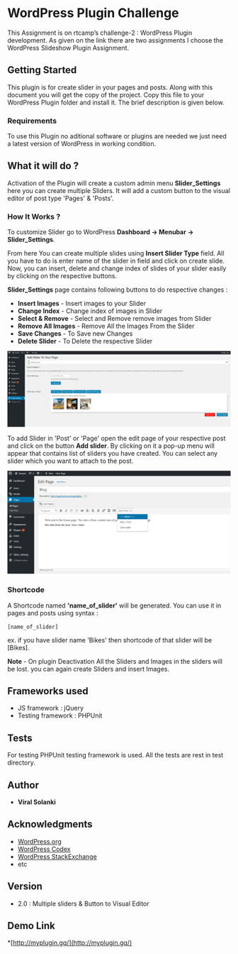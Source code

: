 # WordPress Plugin Challenge

This Assignment is on rtcamp’s challenge-2 : WordPress Plugin development. As given on the link there are two assignments I choose the WordPress Slideshow Plugin Assignment.

## Getting Started

This plugin is for create slider in your pages and posts. Along with this document you will get the copy of the project. Copy this file to your WordPress Plugin folder and install it. The brief description is given below.

### Requirements

To use this Plugin no aditional software or plugins are needed we just need a latest version of WordPress in working condition.

## What it will do ?

Activation of the Plugin will create a custom admin menu **Slider_Settings** here you can create multiple Sliders. It will add a custom button to the visual editor of post type 'Pages' & 'Posts'.   

### How It Works ?

To customize Slider go to WordPress **Dashboard -> Menubar -> Slider_Settings**. 

From here You can create multiple slides using **Insert Slider Type** field. All you have to do is enter name of the slider in field and click on create slide. 
Now, you can insert, delete and change index of slides of your slider easily by clicking on the respective buttons. 

**Slider_Settings** page contains following buttons to do respective changes :

* **Insert Images** - Insert images to your Slider<br />
* **Change Index** - Change index of images in Slider<br />
* **Select & Remove** - Select and Remove remove images from Slider<br /> 
* **Remove All Images** - Remove All the Images From the Slider<br />
* **Save Changes** - To Save new Changes<br />
* **Delete Slider** - To Delete the respective Slider<br />

![Slider_Setting](images/Slider_Setting.png)

To add Slider in 'Post' or 'Page' open the edit page of your respective post and click on the button **Add slider**. By clicking on it a pop-up menu will appear that contains list of sliders you have created. You can select any slider which you want to attach to the post.

![Button](images/button.png)

### Shortcode

A Shortcode named **'name_of_slider'** will be generated. You can use it in pages and posts using syntax :
```
[name_of_slider]
```
ex. if you have slider name 'Bikes' then shortcode of that slider will be [Bikes].

**Note** - On plugin Deactivation All the Sliders and Images in the sliders will be lost. you can again create Sliders and insert Images.

## Frameworks used

* JS framework : jQuery
* Testing framework : PHPUnit

## Tests

For testing PHPUnit testing framework is used. All the tests are rest in test directory.

## Author

* **Viral Solanki** 

## Acknowledgments

* [WordPress.org](https://wordpress.org)
* [WordPress Codex](https://codex.wordpress.org)
* [WordPress StackExchange](https://codex.wordpress.stackexchange.com)
* etc

## Version

* 2.0 : Multiple sliders & Button to Visual Editor

## Demo Link

*[http://myplugin.gq/](http://myplugin.gq/) 

